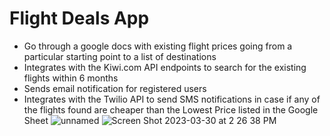 # Flight Deals App
* Go through a google docs with existing flight prices going from a particular starting point to a list of destinations
* Integrates with the Kiwi.com API endpoints to search for the existing flights within 6 months
* Sends email notification for registered users
* Integrates with the Twilio API to send SMS notifications in case if any of the flights found are cheaper than the Lowest Price listed in the Google Sheet
![unnamed](https://user-images.githubusercontent.com/43093124/228895755-b2c7227e-0f7d-42c4-b6ab-9029bf426878.jpeg)
![Screen Shot 2023-03-30 at 2 26 38 PM](https://user-images.githubusercontent.com/43093124/228930187-b7eeba07-53d5-4dfe-b2ad-e0d0d0d29fd3.png)
